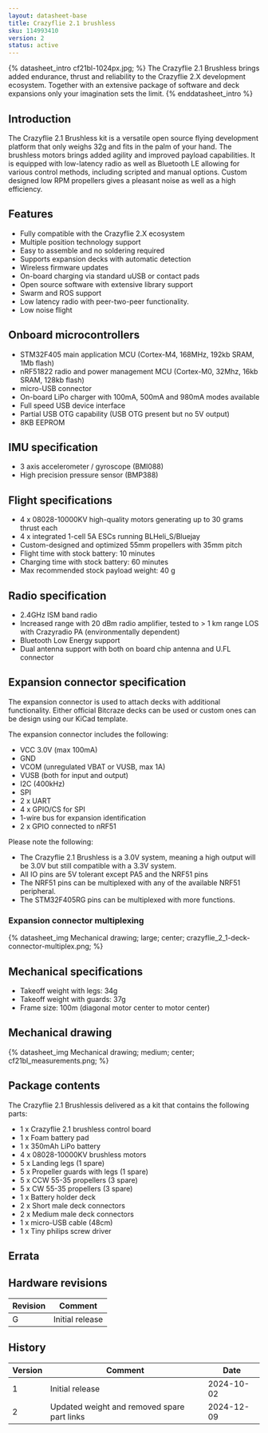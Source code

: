 ```yaml
---
layout: datasheet-base
title: Crazyflie 2.1 brushless
sku: 114993410
version: 2
status: active
---
```


{% datasheet_intro cf21bl-1024px.jpg; %}
The Crazyflie 2.1 Brushless brings added endurance, thrust and reliability to the Crazyflie 2.X development ecosystem. Together with an extensive package of software and deck expansions only your imagination sets the limit.
{% enddatasheet_intro %}

## Introduction

The Crazyflie 2.1 Brushless kit is a versatile open source flying development platform that only weighs 32g and fits in the palm of your hand. The brushless motors brings added agility and improved payload capabilities. It is equipped with low-latency radio as well as Bluetooth LE allowing for various control methods, including scripted and manual options. Custom designed low RPM propellers gives a pleasant noise as well as a high efficiency. 

## Features

* Fully compatible with the Crazyflie 2.X ecosystem
* Multiple position technology support
* Easy to assemble and no soldering required
* Supports expansion decks with automatic detection
* Wireless firmware updates
* On-board charging via standard uUSB or contact pads
* Open source software with extensive library support
* Swarm and ROS support
* Low latency radio with peer-two-peer functionality.
* Low noise flight

## Onboard microcontrollers

* STM32F405 main application MCU (Cortex-M4, 168MHz, 192kb SRAM, 1Mb flash)
* nRF51822 radio and power management MCU (Cortex-M0, 32Mhz, 16kb SRAM, 128kb flash)
* micro-USB connector
* On-board LiPo charger with 100mA, 500mA and 980mA modes available
* Full speed USB device interface
* Partial USB OTG capability (USB OTG present but no 5V output)
* 8KB EEPROM

## IMU specification

* 3 axis accelerometer / gyroscope (BMI088)
* High precision pressure sensor (BMP388)

## Flight specifications

* 4 x 08028-10000KV high-quality motors generating up to 30 grams thrust each
* 4 x integrated 1-cell 5A ESCs running BLHeli_S/Bluejay
* Custom-designed and optimized 55mm propellers with 35mm pitch
* Flight time with stock battery: 10 minutes
* Charging time with stock battery: 60 minutes
* Max recommended stock payload weight: 40 g

## Radio specification

* 2.4GHz ISM band radio
* Increased range with 20 dBm radio amplifier, tested to > 1 km range LOS with Crazyradio PA (environmentally dependent)
* Bluetooth Low Energy support
* Dual antenna support with both on board chip antenna and U.FL connector

## Expansion connector specification

The expansion connector is used to attach decks with additional functionality. Either official Bitcraze decks
can be used or custom ones can be design using our KiCad template.

The expansion connector includes the following:

* VCC 3.0V (max 100mA)
* GND
* VCOM (unregulated VBAT or VUSB, max 1A)
* VUSB (both for input and output)
* I2C (400kHz)
* SPI
* 2 x UART
* 4 x GPIO/CS for SPI
* 1-wire bus for expansion identification
* 2 x GPIO connected to nRF51

Please note the following:

* The Crazyflie 2.1 Brushless is a 3.0V system, meaning a high output will be 3.0V but still compatible with a 3.3V system.
* All IO pins are 5V tolerant except PA5 and the NRF51 pins
* The NRF51 pins can be multiplexed with any of the available NRF51 peripheral.
* The STM32F405RG pins can be multiplexed with more functions.

### Expansion connector multiplexing

{% datasheet_img Mechanical drawing; large; center; crazyflie_2_1-deck-connector-multiplex.png; %}

## Mechanical specifications

* Takeoff weight with legs: 34g 
* Takeoff weight with guards: 37g 
* Frame size: 100m (diagonal motor center to motor center)

## Mechanical drawing

{% datasheet_img Mechanical drawing; medium; center; cf21bl_measurements.png; %}

## Package contents

The Crazyflie 2.1 Brushlessis delivered as a kit that contains the following parts:

* 1 x Crazyflie 2.1 brushless control board
* 1 x Foam battery pad
* 1 x 350mAh LiPo battery
* 4 x 08028-10000KV brushless motors
* 5 x Landing legs (1 spare)
* 5 x Propeller guards with legs (1 spare)
* 5 x CCW 55-35 propellers (3 spare)
* 5 x CW 55-35 propellers (3 spare)
* 1 x Battery holder deck
* 2 x Short male deck connectors
* 2 x Medium male deck connectors
* 1 x micro-USB cable (48cm)
* 1 x Tiny philips screw driver

## Errata

## Hardware revisions

| Revision | Comment |
| ------- | ------- |
| G | Initial release |

## History

| Version | Comment | Date |
| ------- | ------- | ---- |
| 1 | Initial release | 2024-10-02 |
| 2 | Updated  weight and removed spare part links | 2024-12-09 |

